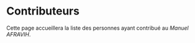# Contributeurs

Cette page accueillera la liste des personnes ayant contribué au _Manuel AFRAVIH_.
